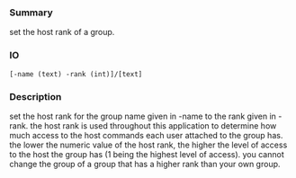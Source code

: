 ### Summary ###

set the host rank of a group.

### IO ###

```[-name (text) -rank (int)]/[text]```

### Description ###

set the host rank for the group name given in -name to the rank given in -rank. the host rank is used throughout this application to determine how much access to the host commands each user attached to the group has. the lower the numeric value of the host rank, the higher the level of access to the host the group has (1 being the highest level of access). you cannot change the group of a group that has a higher rank than your own group.